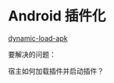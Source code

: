 # Android 插件化

[dynamic-load-apk](https://github.com/singwhatiwanna/dynamic-load-apk)

要解决的问题：

宿主如何加载插件并启动插件？







